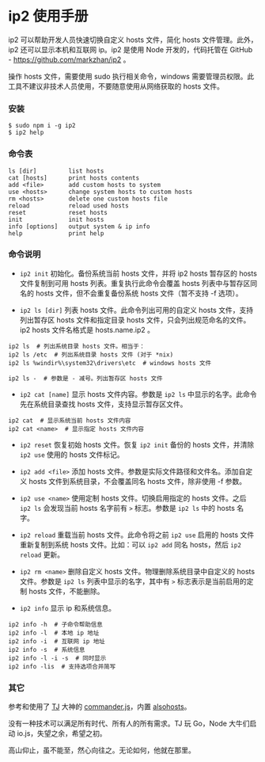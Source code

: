 
# ip2 使用手册

ip2 可以帮助开发人员快速切换自定义 hosts 文件，简化 hosts 文件管理。此外，ip2 还可以显示本机和互联网 ip。ip2 是使用 Node 开发的，代码托管在 GitHub - https://github.com/markzhan/ip2 。

操作 hosts 文件，需要使用 sudo 执行相关命令，windows 需要管理员权限。此工具不建议非技术人员使用，不要随意使用从网络获取的 hosts 文件。

### 安装
```
$ sudo npm i -g ip2
$ ip2 help
```

### 命令表
```
ls [dir]         list hosts
cat [hosts]      print hosts contents
add <file>       add custom hosts to system
use <hosts>      change system hosts to custom hosts
rm <hosts>       delete one custom hosts file
reload           reload used hosts
reset            reset hosts
init             init hosts
info [options]   output system & ip info
help             print help
```

### 命令说明

* `ip2 init` 初始化。备份系统当前 hosts 文件，并将 ip2 hosts 暂存区的 hosts 文件复制到可用 hosts 列表。重复执行此命令会覆盖 hosts 列表中与暂存区同名的 hosts 文件，但不会重复备份系统 hosts 文件（暂不支持 -f 选项）。

* `ip2 ls [dir]` 列表 hosts 文件。此命令列出可用的自定义 hosts 文件，支持列出暂存区 hosts 文件和指定目录 hosts 文件，只会列出规范命名的文件。ip2 hosts 文件名格式是 hosts.name.ip2 。
```
ip2 ls  # 列出系统目录 hosts 文件。相当于：
ip2 ls /etc  # 列出系统目录 hosts 文件 (对于 *nix)
ip2 ls %windir%\system32\drivers\etc  # windows hosts 文件

ip2 ls -  # 参数是 - 减号。列出暂存区 hosts 文件
```

* `ip2 cat [name]` 显示 hosts 文件内容。参数是 `ip2 ls` 中显示的名字。此命令先在系统目录查找 hosts 文件，支持显示暂存区文件。
```
ip2 cat  # 显示系统当前 hosts 文件内容
ip2 cat <name>  # 显示指定 hosts 文件内容
```

* `ip2 reset` 恢复初始 hosts 文件。恢复 `ip2 init` 备份的 hosts 文件，并清除 `ip2 use` 使用的 hosts 文件标记。

* `ip2 add <file>` 添加 hosts 文件。参数是实际文件路径和文件名。添加自定义 hosts 文件到系统目录，不会覆盖同名 hosts 文件，除非使用 -f 参数。

* `ip2 use <name>` 使用定制 hosts 文件。切换启用指定的 hosts 文件。之后 `ip2 ls` 会发现当前 hosts 名字前有 `>` 标志。参数是 `ip2 ls` 中的 hosts 名字。

* `ip2 reload` 重载当前 hosts 文件。此命令将之前 `ip2 use` 启用的 hosts 文件重新复制到系统 hosts 文件。比如：可以 `ip2 add` 同名 hosts，然后 `ip2 reload` 更新。

* `ip2 rm <name>` 删除自定义 hosts 文件。物理删除系统目录中自定义的 hosts 文件。参数是 `ip2 ls` 列表中显示的名字，其中有 `>` 标志表示是当前启用的定制 hosts 文件，不能删除。

* `ip2 info` 显示 ip 和系统信息。
```
ip2 info -h  # 子命令帮助信息
ip2 info -l  # 本地 ip 地址
ip2 info -i  # 互联网 ip 地址
ip2 info -s  # 系统信息
ip2 info -l -i -s  # 同时显示
ip2 info -lis  # 支持选项合并简写
```

### 其它

参考和使用了 [TJ](http://www.tjholowaychuk.com/) 大神的 [commander.js](https://github.com/tj/commander.js)，内置 [alsohosts](https://github.com/alsotang/alsohosts)。

没有一种技术可以满足所有时代、所有人的所有需求。TJ 玩 Go，Node 大牛们启动 io.js，失望之余，希望之初。

高山仰止，虽不能至，然心向往之。无论如何，他就在那里。
